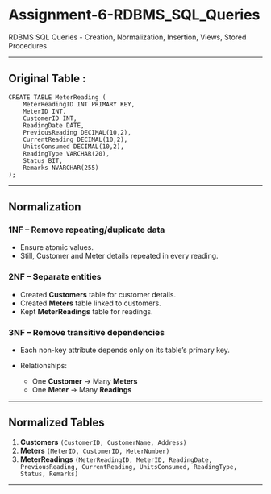 # Assignment-6-RDBMS_SQL_Queries
RDBMS SQL Queries - Creation, Normalization, Insertion, Views, Stored Procedures

---


##  Original Table :

```
CREATE TABLE MeterReading (
    MeterReadingID INT PRIMARY KEY,
    MeterID INT,
    CustomerID INT,
    ReadingDate DATE,
    PreviousReading DECIMAL(10,2),
    CurrentReading DECIMAL(10,2),
    UnitsConsumed DECIMAL(10,2),
    ReadingType VARCHAR(20),
    Status BIT,
    Remarks NVARCHAR(255)
);
```
---

##  Normalization

### 1NF – Remove repeating/duplicate data

* Ensure atomic values.
* Still, Customer and Meter details repeated in every reading.

### 2NF – Separate entities

* Created **Customers** table for customer details.
* Created **Meters** table linked to customers.
* Kept **MeterReadings** table for readings.

### 3NF – Remove transitive dependencies

* Each non-key attribute depends only on its table’s primary key.
* Relationships:

  * One **Customer** → Many **Meters**
  * One **Meter** → Many **Readings**

---

##  Normalized Tables

1. **Customers**
   `(CustomerID, CustomerName, Address)`
2. **Meters**
   `(MeterID, CustomerID, MeterNumber)`
3. **MeterReadings**
   `(MeterReadingID, MeterID, ReadingDate, PreviousReading, CurrentReading, UnitsConsumed, ReadingType, Status, Remarks)`

---

